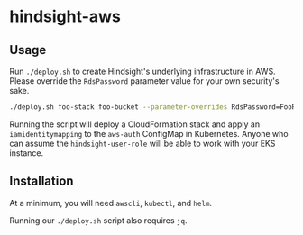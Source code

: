 # hindsight-aws

## Usage

Run `./deploy.sh` to create Hindsight's underlying infrastructure in AWS. Please override
the `RdsPassword` parameter value for your own security's sake.

```bash
./deploy.sh foo-stack foo-bucket --parameter-overrides RdsPassword=FooRdsInstancePassword
```

Running the script will deploy a CloudFormation stack and apply an `iamidentitymapping` to
the `aws-auth` ConfigMap in Kubernetes. Anyone who can assume the `hindsight-user-role` will
be able to work with your EKS instance.

## Installation

At a minimum, you will need `awscli`, `kubectl`, and `helm`.

Running our `./deploy.sh` script also requires `jq`.
